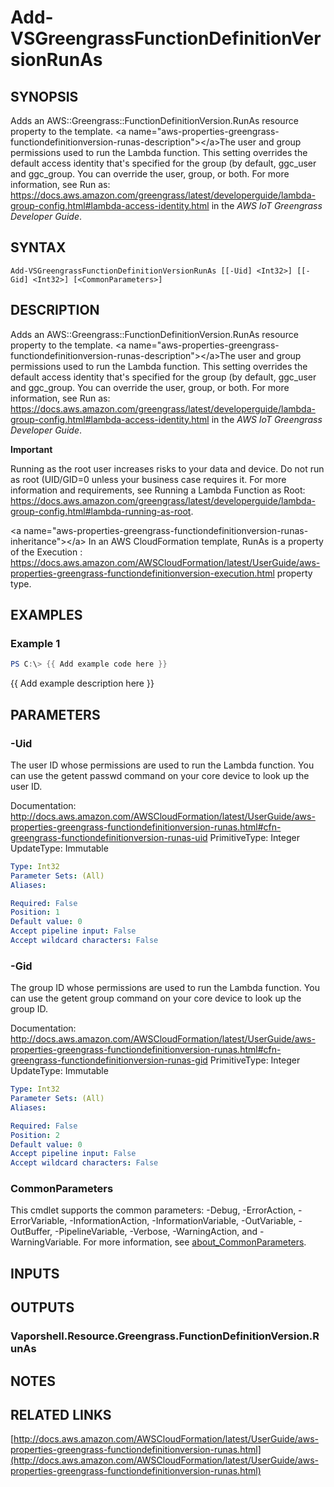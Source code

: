 # Add-VSGreengrassFunctionDefinitionVersionRunAs

## SYNOPSIS
Adds an AWS::Greengrass::FunctionDefinitionVersion.RunAs resource property to the template.
\<a name="aws-properties-greengrass-functiondefinitionversion-runas-description"\>\</a\>The user and group permissions used to run the Lambda function.
This setting overrides the default access identity that's specified for the group (by default, ggc_user and ggc_group.
You can override the user, group, or both.
For more information, see Run as: https://docs.aws.amazon.com/greengrass/latest/developerguide/lambda-group-config.html#lambda-access-identity.html in the *AWS IoT Greengrass Developer Guide*.

## SYNTAX

```
Add-VSGreengrassFunctionDefinitionVersionRunAs [[-Uid] <Int32>] [[-Gid] <Int32>] [<CommonParameters>]
```

## DESCRIPTION
Adds an AWS::Greengrass::FunctionDefinitionVersion.RunAs resource property to the template.
\<a name="aws-properties-greengrass-functiondefinitionversion-runas-description"\>\</a\>The user and group permissions used to run the Lambda function.
This setting overrides the default access identity that's specified for the group (by default, ggc_user and ggc_group.
You can override the user, group, or both.
For more information, see Run as: https://docs.aws.amazon.com/greengrass/latest/developerguide/lambda-group-config.html#lambda-access-identity.html in the *AWS IoT Greengrass Developer Guide*.

**Important**

Running as the root user increases risks to your data and device.
Do not run as root (UID/GID=0 unless your business case requires it.
For more information and requirements, see Running a Lambda Function as Root: https://docs.aws.amazon.com/greengrass/latest/developerguide/lambda-group-config.html#lambda-running-as-root.

\<a name="aws-properties-greengrass-functiondefinitionversion-runas-inheritance"\>\</a\> In an AWS CloudFormation template, RunAs is a property of the  Execution : https://docs.aws.amazon.com/AWSCloudFormation/latest/UserGuide/aws-properties-greengrass-functiondefinitionversion-execution.html property type.

## EXAMPLES

### Example 1
```powershell
PS C:\> {{ Add example code here }}
```

{{ Add example description here }}

## PARAMETERS

### -Uid
The user ID whose permissions are used to run the Lambda function.
You can use the getent passwd command on your core device to look up the user ID.

Documentation: http://docs.aws.amazon.com/AWSCloudFormation/latest/UserGuide/aws-properties-greengrass-functiondefinitionversion-runas.html#cfn-greengrass-functiondefinitionversion-runas-uid
PrimitiveType: Integer
UpdateType: Immutable

```yaml
Type: Int32
Parameter Sets: (All)
Aliases:

Required: False
Position: 1
Default value: 0
Accept pipeline input: False
Accept wildcard characters: False
```

### -Gid
The group ID whose permissions are used to run the Lambda function.
You can use the getent group command on your core device to look up the group ID.

Documentation: http://docs.aws.amazon.com/AWSCloudFormation/latest/UserGuide/aws-properties-greengrass-functiondefinitionversion-runas.html#cfn-greengrass-functiondefinitionversion-runas-gid
PrimitiveType: Integer
UpdateType: Immutable

```yaml
Type: Int32
Parameter Sets: (All)
Aliases:

Required: False
Position: 2
Default value: 0
Accept pipeline input: False
Accept wildcard characters: False
```

### CommonParameters
This cmdlet supports the common parameters: -Debug, -ErrorAction, -ErrorVariable, -InformationAction, -InformationVariable, -OutVariable, -OutBuffer, -PipelineVariable, -Verbose, -WarningAction, and -WarningVariable. For more information, see [about_CommonParameters](http://go.microsoft.com/fwlink/?LinkID=113216).

## INPUTS

## OUTPUTS

### Vaporshell.Resource.Greengrass.FunctionDefinitionVersion.RunAs
## NOTES

## RELATED LINKS

[http://docs.aws.amazon.com/AWSCloudFormation/latest/UserGuide/aws-properties-greengrass-functiondefinitionversion-runas.html](http://docs.aws.amazon.com/AWSCloudFormation/latest/UserGuide/aws-properties-greengrass-functiondefinitionversion-runas.html)

